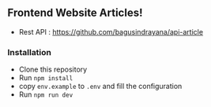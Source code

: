 ## Frontend Website Articles!
- Rest API : https://github.com/bagusindrayana/api-article


### Installation
- Clone this repository
- Run `npm install`
- copy `env.example` to `.env` and fill the configuration
- Run `npm run dev`